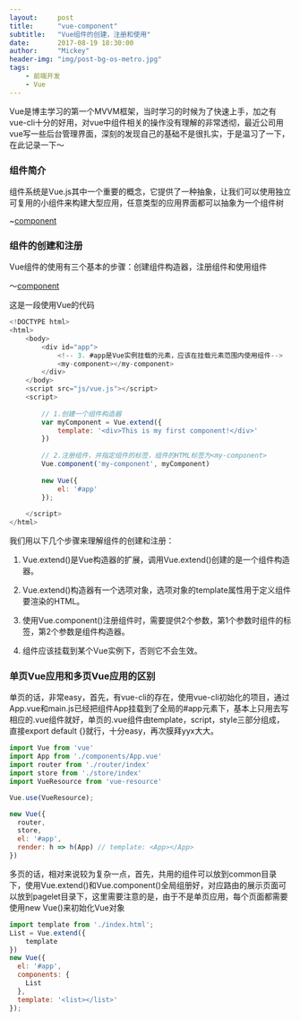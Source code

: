 ```yaml
---
layout:     post
title:      "vue-component"
subtitle:   "Vue组件的创建，注册和使用"
date:       2017-08-19 18:30:00
author:     "Mickey"
header-img: "img/post-bg-os-metro.jpg"
tags:
    - 前端开发
    - Vue
---
```


Vue是博主学习的第一个MVVM框架，当时学习的时候为了快速上手，加之有vue-cli十分的好用，对vue中组件相关的操作没有理解的非常透彻，最近公司用vue写一些后台管理界面，深刻的发现自己的基础不是很扎实，于是温习了一下，在此记录一下～

### 组件简介

组件系统是Vue.js其中一个重要的概念，它提供了一种抽象，让我们可以使用独立可复用的小组件来构建大型应用，任意类型的应用界面都可以抽象为一个组件树

~[component](/img/in-post/post-vue-component/1.png)

### 组件的创建和注册

Vue组件的使用有三个基本的步骤：创建组件构造器，注册组件和使用组件

～[component](/img/in-post/post-vue-component/2.png)

这是一段使用Vue的代码

```js
<!DOCTYPE html>
<html>
    <body>
        <div id="app">
            <!-- 3. #app是Vue实例挂载的元素，应该在挂载元素范围内使用组件-->
            <my-component></my-component>
        </div>
    </body>
    <script src="js/vue.js"></script>
    <script>
    
        // 1.创建一个组件构造器
        var myComponent = Vue.extend({
            template: '<div>This is my first component!</div>'
        })
        
        // 2.注册组件，并指定组件的标签，组件的HTML标签为<my-component>
        Vue.component('my-component', myComponent)
        
        new Vue({
            el: '#app'
        });
        
    </script>
</html>
```

我们用以下几个步骤来理解组件的创建和注册：

1. Vue.extend()是Vue构造器的扩展，调用Vue.extend()创建的是一个组件构造器。 

2. Vue.extend()构造器有一个选项对象，选项对象的template属性用于定义组件要渲染的HTML。 

3. 使用Vue.component()注册组件时，需要提供2个参数，第1个参数时组件的标签，第2个参数是组件构造器。 

4. 组件应该挂载到某个Vue实例下，否则它不会生效。

### 单页Vue应用和多页Vue应用的区别

单页的话，非常easy，首先，有vue-cli的存在，使用vue-cli初始化的项目，通过App.vue和main.js已经把组件App挂载到了全局的#app元素下，基本上只用去写相应的.vue组件就好，单页的.vue组件由template，script，style三部分组成，直接export default {}就行，十分easy，再次膜拜yyx大大。

```js
import Vue from 'vue'
import App from './components/App.vue'
import router from './router/index'
import store from './store/index'
import VueResource from 'vue-resource' 

Vue.use(VueResource);

new Vue({
  router,
  store,
  el: '#app',
  render: h => h(App) // template: <App></App>
})
```

多页的话，相对来说较为复杂一点，首先，共用的组件可以放到common目录下，使用Vue.extend()和Vue.component()全局组册好，对应路由的展示页面可以放到pagelet目录下，这里需要注意的是，由于不是单页应用，每个页面都需要使用new Vue()来初始化Vue对象

```js
import template from './index.html';
List = Vue.extend({
	template
})
new Vue({
  el: '#app',
  components: {
    List
  },
  template: '<list></list>'
});
```


